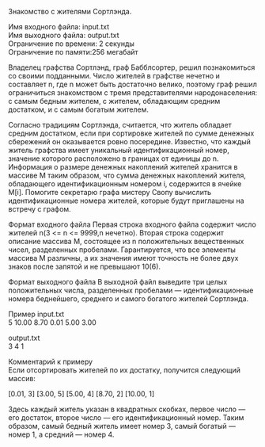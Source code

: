 ﻿Знакомство с жителями Сортлэнда.

Имя входного файла:	input.txt  
Имя выходного файла: output.txt  
Ограничение по времени:	2 секунды  
Ограничение по памяти:256 мегабайт  

Владелец графства Сортлэнд, граф Бабблсортер, решил познакомиться со своими подданными. 
Число жителей в графстве нечетно и составляет n, где n может быть достаточно велико, 
поэтому граф решил ограничиться знакомством с тремя представителями народонаселения: с самым бедным жителем, с жителем, обладающим средним достатком, и с самым богатым жителем.

Согласно традициям Сортлэнда, считается, что житель обладает средним достатком, 
если при сортировке жителей по сумме денежных сбережений он оказывается ровно посередине. 
Известно, что каждый житель графства имеет уникальный идентификационный номер, значение которого расположено в границах от единицы до n. 
Информация о размере денежных накоплений жителей хранится в массиве M таким образом, что сумма денежных накоплений жителя, 
обладающего идентификационным номером i, содержится в ячейке M[i]. Помогите секретарю графа мистеру Свопу вычислить идентификационные номера жителей, которые будут приглашены на встречу с графом.

Формат входного файла
Первая строка входного файла содержит число жителей n(3 <= n <= 9999,n нечетно). 
Вторая строка содержит описание массива M, состоящее из n положительных вещественных чисел, разделенных пробелами. 
Гарантируется, что все элементы массива M различны, а их значения имеют точность не более двух знаков после запятой и не превышают 10(6).

Формат выходного файла
В выходной файл выведите три целых положительных числа, разделенных пробелами — идентификационные номера беднейшего, среднего и самого богатого жителей Сортлэнда.

Пример
input.txt  
5
10.00 8.70 0.01 5.00 3.00

output.txt  
3 4 1

Комментарий к примеру  
Если отсортировать жителей по их достатку, получится следующий массив:

[0.01, 3] [3.00, 5] [5.00, 4] [8.70, 2] [10.00, 1]

Здесь каждый житель указан в квадратных скобках, первое число — его достаток, второе число — его идентификационный номер. Таким образом, самый бедный житель имеет номер 3, самый богатый — номер 1, а средний — номер 4.